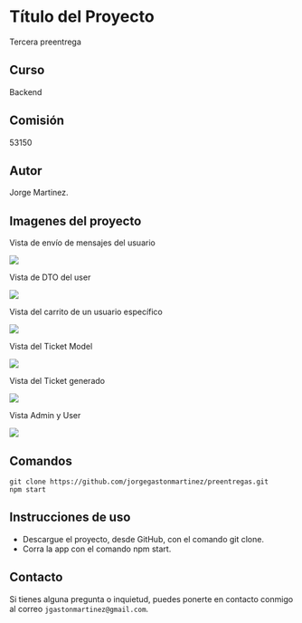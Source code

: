 # Título del Proyecto

Tercera preentrega

## Curso
Backend 

## Comisión
53150

## Autor
Jorge Martinez.

## Imagenes del proyecto

Vista de envío de mensajes del usuario

![](./tercera_pre_entrega/src/public/img/Captura%20de%20pantalla%202024-07-09%20a%20la(s)%207.27.06 p. m..png)

Vista de DTO del user

![](./tercera_pre_entrega/src/public/img/Captura%20de%20pantalla%202024-07-09%20a%20la(s)%207.36.23 p. m..png)

Vista del carrito de un usuario específico

![](./tercera_pre_entrega/src/public/img/Captura%20de%20pantalla%202024-07-11%20a%20la(s)%207.49.31 p. m..png)

Vista del Ticket Model

![](./tercera_pre_entrega/src/public/img/Captura%20de%20pantalla%202024-07-15%20a%20la(s)%206.10.44 p. m..png)

Vista del Ticket generado 

![](./tercera_pre_entrega/src/public/img/Captura%20de%20pantalla%202024-07-15%20a%20la(s)%205.20.24 p. m..png)

Vista Admin y User

![](./tercera_pre_entrega/src/public/img/Captura%20de%20pantalla%202024-07-15%20a%20la(s)%206.18.49 p. m..png)

## Comandos

```
git clone https://github.com/jorgegastonmartinez/preentregas.git
npm start 
```

## Instrucciones de uso

* Descargue el proyecto, desde GitHub, con el comando git clone.
* Corra la app con el comando npm start.

## Contacto

Si tienes alguna pregunta o inquietud, puedes ponerte en contacto conmigo al correo `jgastonmartinez@gmail.com`.
